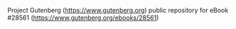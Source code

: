 Project Gutenberg (https://www.gutenberg.org) public repository for eBook #28561 (https://www.gutenberg.org/ebooks/28561)
